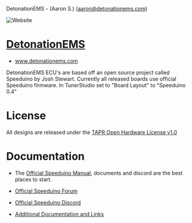 DetonationEMS - (Aaron S.) (aaron@detonationems.com)

![Website](https://img.shields.io/website?down_color=red&down_message=offline&up_color=green&up_message=online&url=https%3A%2F%2Fwww.detonationems.com%2F)

# [DetonationEMS](https://www.detonationems.com)
- www.detonationems.com

</div>

DetonationEMS ECU's are based off an open source project called Speeduino by Josh Stewart. Currently all released boards use official Speeduino firmware. In TunerStudio set to "Board Layout" to "Speeduino 0.4"

</div>

# License
All designs are released under the [TAPR Open Hardware License v1.0](https://files.tapr.org/OHL/TAPR_Open_Hardware_License_v1.0.txt)

</div>

# Documentation

- The [Official Speeduino Manual](https://wiki.speeduino.com), documents and discord are the best places to start.

- [Official Speeduino Forum](https://speeduino.com/forum)

- [Official Speeduino Discord](https://discord.gg/jcmar3zfSJ)

- [Additional Documentation and Links](https://www.detonationems.com/support)

</div>
